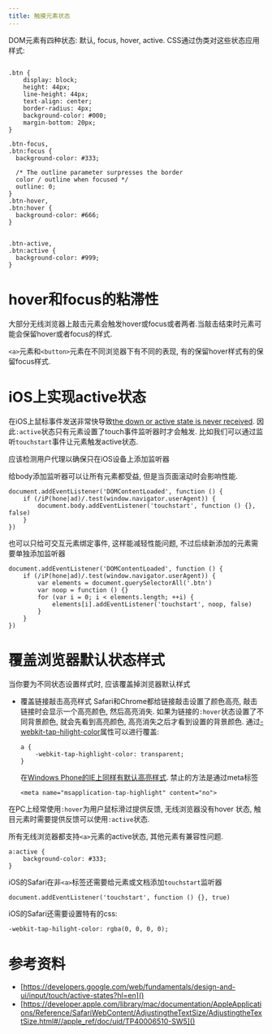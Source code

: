 ```yaml
---
title: 触摸元素状态
---
```


DOM元素有四种状态: 默认, focus, hover, active. CSS通过伪类对这些状态应用样式:

```

.btn {
    display: block;
    height: 44px;
    line-height: 44px;
    text-align: center;
    border-radius: 4px;
    background-color: #000;
    margin-bottom: 20px;
}

.btn-focus,
.btn:focus {
  background-color: #333;

  /* The outline parameter surpresses the border
  color / outline when focused */
  outline: 0;
}
.btn-hover,
.btn:hover {
  background-color: #666;
}


.btn-active,
.btn:active {
  background-color: #999;
}
```

# hover和focus的粘滞性

大部分无线浏览器上敲击元素会触发hover或focus或者两者.当敲击结束时元素可能会保留hover或者focus的样式.

`<a>`元素和`<button>`元素在不同浏览器下有不同的表现, 有的保留hover样式有的保留focus样式.

# iOS上实现active状态

在iOS上鼠标事件发送非常快导致[the down or active state is never received][3]. 因此`:active`状态只有元素设置了touch事件监听器时才会触发. 比如我们可以通过监听`touchstart`事件让元素触发active状态.

应该检测用户代理以确保只在iOS设备上添加监听器

给body添加监听器可以让所有元素都受益, 但是当页面滚动时会影响性能.

```
document.addEventListener('DOMContentLoaded', function () {
    if (/iP(hone|ad)/.test(window.navigator.userAgent)) {
        document.body.addEventListener('touchstart', function () {}, false)
    }
})
```

也可以只给可交互元素绑定事件, 这样能减轻性能问题, 不过后续新添加的元素需要单独添加监听器

```
document.addEventListener('DOMContentLoaded', function () {
    if (/iP(hone|ad)/.test(window.navigator.userAgent)) {
        var elements = document.querySelectorAll('.btn')
        var noop = function () {}
        for (var i = 0; i < elements.length; ++i) {
            elements[i].addEventListener('touchstart', noop, false)
        }
    }
})
```

# 覆盖浏览器默认状态样式

当你要为不同状态设置样式时, 应该覆盖掉浏览器默认样式

- 覆盖链接敲击高亮样式
    Safari和Chrome都给链接敲击设置了颜色高亮, 敲击链接时会显示一个高亮颜色, 然后高亮消失. 如果为链接的`:hover`状态设置了不同背景颜色, 就会先看到高亮颜色, 高亮消失之后才看到设置的背景颜色. 通过[-webkit-tap-hilight-color][1]属性可以进行覆盖:
    ```
    a {
        -webkit-tap-highlight-color: transparent;
    }
    ```

    在[Windows Phone的IE上同样有默认高亮样式][2]. 禁止的方法是通过meta标签
    ```
    <meta name="msapplication-tap-highlight" content="no">
    ```



在PC上经常使用`:hover`为用户鼠标滑过提供反馈, 无线浏览器没有hover
状态, 触目元素时需要提供反馈可以使用`:active`状态.

所有无线浏览器都支持`<a>`元素的active状态, 其他元素有兼容性问题.

```
a:active {
    background-color: #333;
}
```

iOS的Safari在非`<a>`标签还需要给元素或文档添加`touchstart`监听器

```
document.addEventListener('touchstart', function () {}, true)
```


iOS的Safari还需要设置特有的css:

```
-webkit-tap-hilight-color: rgba(0, 0, 0, 0);
```


# 参考资料

- [https://developers.google.com/web/fundamentals/design-and-ui/input/touch/active-states?hl=en]()
- [https://developer.apple.com/library/mac/documentation/AppleApplications/Reference/SafariWebContent/AdjustingtheTextSize/AdjustingtheTextSize.html#//apple_ref/doc/uid/TP40006510-SW5]()


[3]: https://developer.apple.com/library/mac/documentation/AppleApplications/Reference/SafariWebContent/AdjustingtheTextSize/AdjustingtheTextSize.html#//apple_ref/doc/uid/TP40006510-SW5
[2]: https://msdn.microsoft.com/library/bg182645(v=vs.85).aspx#tapHighlight
[1]: https://developer.mozilla.org/en/docs/Web/CSS/-webkit-tap-highlight-color
